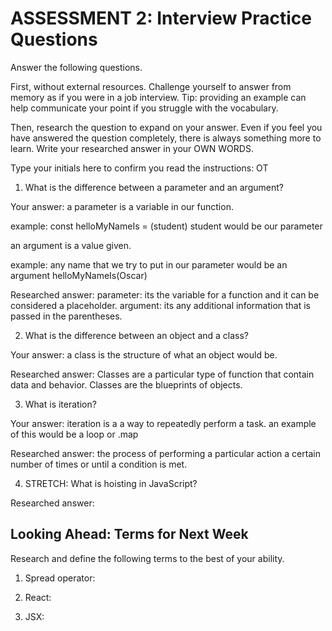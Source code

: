 # ASSESSMENT 2: Interview Practice Questions

Answer the following questions.

First, without external resources. Challenge yourself to answer from memory as if you were in a job interview. Tip: providing an example can help communicate your point if you struggle with the vocabulary.

Then, research the question to expand on your answer. Even if you feel you have answered the question completely, there is always something more to learn. Write your researched answer in your OWN WORDS.

Type your initials here to confirm you read the instructions: OT

1. What is the difference between a parameter and an argument?

Your answer: a parameter is a variable in our function. 

example: const helloMyNameIs = (student) student would be our parameter

an argument is a value given.

example: any name that we try to put in our parameter would be an argument
helloMyNameIs(Oscar)

Researched answer:
parameter: its the variable for a function and it can be considered a placeholder.
argument: its any additional information that is passed in the parentheses.

2. What is the difference between an object and a class?

Your answer: a class is the structure of what an object would be. 

Researched answer: Classes are a particular type of function that contain data and behavior. Classes are the blueprints of objects.

3. What is iteration?

Your answer: iteration is a a way to repeatedly perform a task. an example of this would be a loop or .map

Researched answer: the process of performing a particular action a certain number of times or until a condition is met.

4. STRETCH: What is hoisting in JavaScript?

Researched answer:

## Looking Ahead: Terms for Next Week

Research and define the following terms to the best of your ability.

1. Spread operator:

2. React:

3. JSX:
